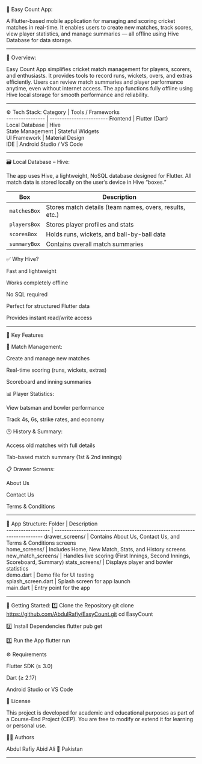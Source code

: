🏏 Easy Count App:

A Flutter-based mobile application for managing and scoring cricket matches in real-time.
It enables users to create new matches, track scores, view player statistics, and manage summaries — all offline using Hive Database for data storage.
_______________________________________________________________________________________________________________________________________________________________
📱 Overview:

Easy Count App simplifies cricket match management for players, scorers, and enthusiasts.
It provides tools to record runs, wickets, overs, and extras efficiently.
Users can review match summaries and player performance anytime, even without internet access.
The app functions fully offline using Hive local storage for smooth performance and reliability.
_________________________________________________________________________________________________________
⚙️ Tech Stack:
 Category         | Tools / Frameworks   
 ---------------- | ------------------------ 
 Frontend         | Flutter (Dart)           
 Local Database   | Hive                     
 State Management | Stateful Widgets         
 UI Framework     | Material Design          
 IDE              | Android Studio / VS Code 
 _____________________________________________________________________________________________________________
🗃️ Local Database – Hive:

The app uses Hive, a lightweight, NoSQL database designed for Flutter.
All match data is stored locally on the user’s device in Hive “boxes.”

 | **Box**      | **Description**                                         |
| ------------ | ------------------------------------------------------- |
| `matchesBox` | Stores match details (team names, overs, results, etc.) |
| `playersBox` | Stores player profiles and stats                        |
| `scoresBox`  | Holds runs, wickets, and ball-by-ball data              |
| `summaryBox` | Contains overall match summaries                        |

✅ Why Hive?

Fast and lightweight

Works completely offline

No SQL required

Perfect for structured Flutter data

Provides instant read/write access
__________________________________________________________________________________________________________________
🌟 Key Features

🏏 Match Management:

Create and manage new matches

Real-time scoring (runs, wickets, extras)

Scoreboard and inning summaries

📊 Player Statistics:

View batsman and bowler performance

Track 4s, 6s, strike rates, and economy

🕒 History & Summary:

Access old matches with full details

Tab-based match summary (1st & 2nd innings)

📋 Drawer Screens:

About Us

Contact Us

Terms & Conditions
____________________________________________________________________________________________________________________
🧠 App Structure:
 Folder             | Description                                                           
 ------------------ | ------------------------------------------------------------------------- 
 drawer_screens/    | Contains About Us, Contact Us, and Terms & Conditions screens             
 home_screens/      | Includes Home, New Match, Stats, and History screens                      
 new_match_screens/ | Handles live scoring (First Innings, Second Innings, Scoreboard, Summary) 
 stats_screens/     | Displays player and bowler statistics                                     
 demo.dart          | Demo file for UI testing                                                  
 splash_screen.dart | Splash screen for app launch                                              
 main.dart          | Entry point for the app   
__________________________________________________________________________________________________________________________________________________
 🚀 Getting Started:
1️⃣ Clone the Repository
git clone https://github.com/AbdulRafiy/EasyCount.git
cd EasyCount

2️⃣ Install Dependencies
flutter pub get

3️⃣ Run the App
flutter run

⚙️ Requirements

Flutter SDK (≥ 3.0)

Dart (≥ 2.17)

Android Studio or VS Code

🧾 License

This project is developed for academic and educational purposes as part of a Course-End Project (CEP).
You are free to modify or extend it for learning or personal use.

👨‍💻 Authors

Abdul Rafiy
Abid Ali
📍 Pakistan
__________________________________________________________________________________________________________________________________________________
